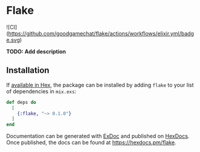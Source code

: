 # Flake

![CI]
(https://github.com/goodgamechat/flake/actions/workflows/elixir.yml/badge.svg)

**TODO: Add description**

## Installation

If [available in Hex](https://hex.pm/docs/publish), the package can be installed
by adding `flake` to your list of dependencies in `mix.exs`:

```elixir
def deps do
  [
    {:flake, "~> 0.1.0"}
  ]
end
```

Documentation can be generated with [ExDoc](https://github.com/elixir-lang/ex_doc)
and published on [HexDocs](https://hexdocs.pm). Once published, the docs can
be found at <https://hexdocs.pm/flake>.

